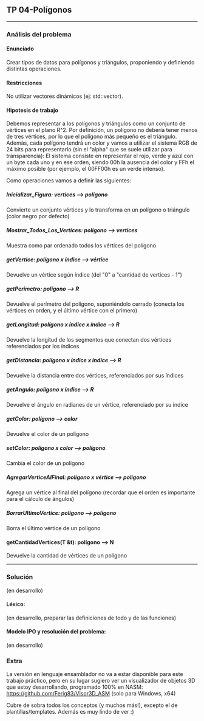 ## TP 04-Polígonos

---

### Análisis del problema

#### Enunciado
 Crear tipos de datos para polígonos y triángulos, proponiendo y definiendo distintas operaciones.

#### Restricciones
No utilizar vectores dinámicos (ej: std::vector).  

#### Hipotesis de trabajo

Debemos representar a los polígonos y triángulos como un conjunto de vértices en el plano R^2. Por definición, un polígono no debería tener menos de tres vértices, por lo que el polígono más pequeño es el triángulo. Además, cada polígono tendrá un color y vamos a utilizar el sistema RGB de 24 bits para representarlo (sin el "alpha" que se suele utilizar para transparencia): El sistema consiste en representar el rojo, verde y azúl con un byte cada uno y en ese orden, siendo 00h la ausencia del color y FFh el máximo posible (por ejemplo, el 00FF00h es un verde intenso).

Como operaciones vamos a definir las siguientes:


##### Inicializar_Figura:  vertices --> polígono
  Convierte un conjunto vértices y lo transforma en un polígono o triángulo (color negro por defecto)

##### Mostrar_Todos_Los_Vertices: polígono --> vertices
  Muestra como par ordenado todos los vértices del polígono

##### getVertice: polígono x índice --> vértice
  Devuelve un vértice según índice (del "0" a "cantidad de vertices - 1")

##### getPerimetro: polígono --> R
  Devuelve el perímetro del polígono, suponiéndolo cerrado (conecta los vértices en orden, y el último vértice con el primero)

##### getLongitud:  polígono x índice x índice --> R
  Devuelve la longitud de los segmentos que conectan dos vértices referenciados por los índices

##### getDistancia: polígono x índice x índice --> R
  Devuelve la distancia entre dos vértices, referenciados por sus índices

##### getAngulo:  polígono x índice --> R 
  Devuelve el ángulo en radianes de un vértice, referenciado por su índice

##### getColor:  polígono --> color
  Devuelve el color de un polígono

##### setColor: polígono x color --> polígono
  Cambia el color de un polígono

##### AgregarVerticeAlFinal: polígono x vértice --> polígono
  Agrega un vértice al final del polígono (recordar que el orden es importante para el cálculo de ángulos)

##### BorrarUltimoVertice: polígono --> polígono
  Borra el último vértice de un polígono

#### getCantidadVertices(T &t): polígono --> N
  Devuelve la cantidad de vértices de un polígono


---
### Solución

(en desarrollo)

#### Léxico:


(en desarrollo, preparar las definiciones de todo y de las funciones)

#### Modelo IPO y resolución del problema:

(en desarrollo)

### Extra

La versión en lenguaje ensamblador no va a estar disponible para este trabajo práctico, pero en su lugar sugiero ver un visualizador de objetos 3D que estoy desarrollando, programado 100% en NASM: https://github.com/Ferig83/Visor3D_ASM   (solo para Windows, x64)

Cubre de sobra todos los conceptos (y muchos más!), excepto el de plantillas/templates. Además es muy lindo de ver :)  
